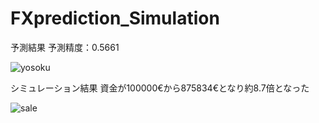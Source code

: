 # FXprediction_Simulation

予測結果
予測精度：0.5661

![yosoku](https://user-images.githubusercontent.com/30038926/167673921-a49455a1-1b92-4162-8a49-9caba09a1af9.png)

シミュレーション結果
資金が100000€から875834€となり約8.7倍となった

![sale](https://user-images.githubusercontent.com/30038926/167674008-8cfcc8c6-ace0-4146-9ab1-184ea4d3da73.png)
